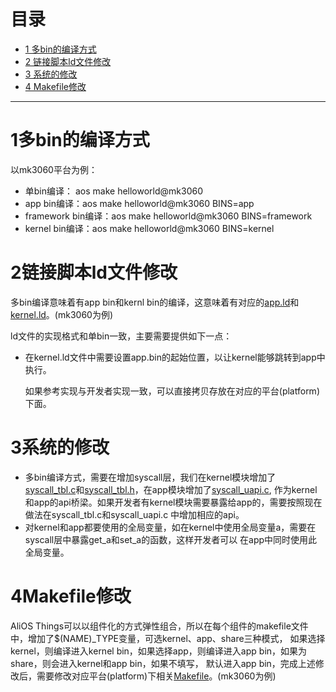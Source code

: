 # 目录
  * [1 多bin的编译方式](#1多bin的编译方式)
  * [2 链接脚本ld文件修改](#2链接脚本ld文件修改)
  * [3 系统的修改](#3系统的修改)
  * [4 Makefile修改](#4Makefile修改)
------
# 1多bin的编译方式  
以mk3060平台为例：
 * 单bin编译： aos make helloworld@mk3060
 * app bin编译：aos make helloworld@mk3060 BINS=app
 * framework bin编译：aos make helloworld@mk3060 BINS=framework
 * kernel bin编译：aos make helloworld@mk3060 BINS=kernel

# 2链接脚本ld文件修改  
多bin编译意味着有app bin和kernl bin的编译，这意味着有对应的[app.ld](https://github.com/alibaba/AliOS-Things/blob/master/platform/mcu/beken/linkinfo/bk7231_app.ld.S)和[kernel.ld](https://github.com/alibaba/AliOS-Things/blob/master/platform/mcu/beken/linkinfo/bk7231_kernel.ld.S)。(mk3060为例)
  
ld文件的实现格式和单bin一致，主要需要提供如下一点：
* 在kernel.ld文件中需要设置app.bin的起始位置，以让kernel能够跳转到app中执行。

  如果参考实现与开发者实现一致，可以直接拷贝存放在对应的平台(platform)下面。

# 3系统的修改
* 多bin编译方式，需要在增加syscall层，我们在kernel模块增加了[syscall_tbl.c](https://github.com/alibaba/AliOS-Things/blob/master/kernel/syscall/syscall_tbl.c)和[syscall_tbl.h](https://github.com/alibaba/AliOS-Things/blob/master/kernel/syscall/syscall_tbl.h)，在app模块增加了[syscall_uapi.c](https://github.com/alibaba/AliOS-Things/blob/master/framework/usyscall/syscall_uapi.c),
作为kernel和app的api桥梁。如果开发者有kernel模块需要暴露给app的，需要按照现在做法在syscall_tbl.c和syscall_uapi.c
中增加相应的api。
* 对kernel和app都要使用的全局变量，如在kernel中使用全局变量a，需要在syscall层中暴露get_a和set_a的函数，这样开发者可以
在app中同时使用此全局变量。

# 4Makefile修改
AliOS Things可以以组件化的方式弹性组合，所以在每个组件的makefile文件中，增加了$(NAME)_TYPE变量，可选kernel、app、share三种模式，
如果选择kernel，则编译进入kernel bin，如果选择app，则编译进入app bin，如果为share，则会进入kernel和app bin，如果不填写，
默认进入app bin，完成上述修改后，需要修改对应平台(platform)下相关[Makefile](https://github.com/alibaba/AliOS-Things/blob/master/platform/mcu/beken/beken.mk)。(mk3060为例)